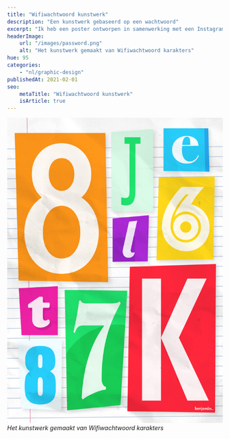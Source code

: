 ```yaml
---
title: "Wifiwachtwoord kunstwerk"
description: "Een kunstwerk gebaseerd op een wachtwoord"
excerpt: "Ik heb een poster ontworpen in samenwerking met een Instagram account! Zij daagden mij uit om een leuke poster te maken van een wifi wachtwoord. Geïnspireerd door de chaos van losgeldbriefjes maakte ik dit kleurrijke ontwerp."
headerImage:
    url: "/images/password.png"
    alt: "Het kunstwerk gemaakt van Wifiwachtwoord karakters"
hue: 95
categories:
    - "nl/graphic-design"
publishedAt: 2021-02-01
seo:
    metaTitle: "Wifiwachtwoord kunstwerk"
    isArticle: true
---
```


![Het kunstwerk gemaakt van Wifiwachtwoord karakters](../../../assets/images/password.png)
_Het kunstwerk gemaakt van Wifiwachtwoord karakters_

<!-- FIXME: Instagram grid or video's? -->
